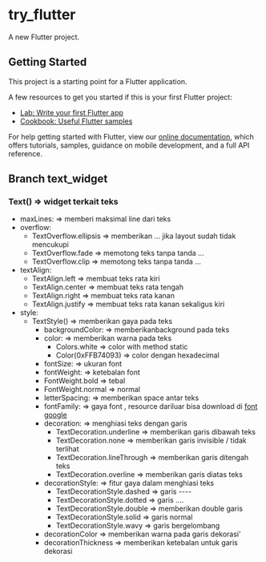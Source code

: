 # try_flutter

A new Flutter project.

## Getting Started

This project is a starting point for a Flutter application.

A few resources to get you started if this is your first Flutter project:

- [Lab: Write your first Flutter app](https://flutter.dev/docs/get-started/codelab)
- [Cookbook: Useful Flutter samples](https://flutter.dev/docs/cookbook)

For help getting started with Flutter, view our
[online documentation](https://flutter.dev/docs), which offers tutorials,
samples, guidance on mobile development, and a full API reference.

## Branch text_widget

### Text() => widget terkait teks

- maxLines: => memberi maksimal line dari teks
- overflow:
  - TextOverflow.ellipsis => memberikan ... jika layout sudah tidak mencukupi
  - TextOverflow.fade => memotong teks tanpa tanda ...
  - TextOverflow.clip => memotong teks tanpa tanda ...
- textAlign:
  - TextAlign.left => membuat teks rata kiri
  - TextAlign.center => membuat teks rata tengah
  - TextAlign.right => membuat teks rata kanan
  - TextAlign.justify => membuat teks rata kanan sekaligus kiri
- style:
  - TextStyle() => memberikan gaya pada teks
    - backgroundColor: => memberikanbackground pada teks
    - color: => memberikan warna pada teks
      - Colors.white => color with method static
      - Color(0xFFB74093) => color dengan hexadecimal
    - fontSize: => ukuran font
    - fontWeight: => ketebalan font
    - FontWeight.bold => tebal
    - FontWeight.normal => normal
    - letterSpacing: => memberikan space antar teks
    - fontFamily: => gaya font , resource dariluar bisa download di [font google](https://fonts.google.com)
    - decoration: => menghiasi teks dengan garis
      - TextDecoration.underline => memberikan garis dibawah teks
      - TextDecoration.none => memberikan garis invisible / tidak terlihat
      - TextDecoration.lineThrough => memberikan garis ditengah teks
      - TextDecoration.overline => memberikan garis diatas teks
    - decorationStyle: => fitur gaya dalam menghiasi teks
      - TextDecorationStyle.dashed => garis ----
      - TextDecorationStyle.dotted => garis ....
      - TextDecorationStyle.double => memberikan double garis
      - TextDecorationStyle.solid => garis normal
      - TextDecorationStyle.wavy => garis bergelombang
    - decorationColor => memberikan warna pada garis dekorasi'
    - decorationThickness => memberikan ketebalan untuk garis dekorasi
